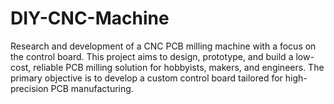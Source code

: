 # DIY-CNC-Machine
Research and development of a CNC PCB milling machine with a focus on the control board. This project aims to design, prototype, and build a low-cost, reliable PCB milling solution for hobbyists, makers, and engineers. The primary objective is to develop a custom control board tailored for high-precision PCB manufacturing.
